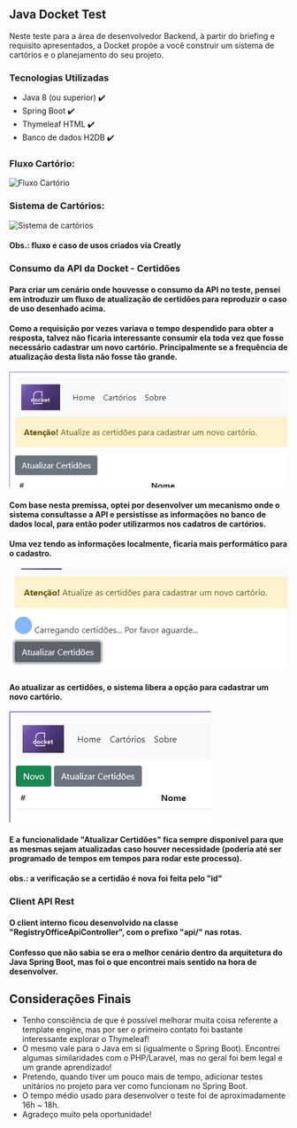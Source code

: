 ## Java Docket Test
Neste teste para a área de desenvolvedor Backend, à partir do briefing e requisito apresentados, a Docket propõe a você construir um sistema de cartórios e o planejamento do seu projeto.

### Tecnologias Utilizadas

- Java 8 (ou superior) ✔️
- Spring Boot ✔️
- Thymeleaf HTML ✔️
- Banco de dados H2DB ✔️

### Fluxo Cartório:
![Fluxo Cartório](https://user-images.githubusercontent.com/52874054/160034730-b8bec29c-5c3d-42f6-b504-331ad090db12.png)

### Sistema de Cartórios:
![Sistema de cartórios](https://user-images.githubusercontent.com/52874054/160034745-65779cb7-79a2-4d97-960c-d33cf0391800.png)

#### Obs.: fluxo e caso de usos criados via Creatly

### Consumo da API da Docket - Certidões
#### Para criar um cenário onde houvesse o consumo da API no teste, pensei em introduzir um fluxo de atualização de certidões para reproduzir o caso de uso desenhado acima. 
#### Como a requisição por vezes variava o tempo despendido para obter a resposta, talvez não ficaria interessante consumir ela toda vez que fosse necessário cadastrar um novo cartório. Principalmente se a frequência de atualização desta lista não fosse tão grande.

![img.png](img.png)
#### Com base nesta premissa, optei por desenvolver um mecanismo onde o sistema consultasse a API e persistisse as informações no banco de dados local, para então poder utilizarmos nos cadatros de cartórios.
#### Uma vez tendo as informações localmente, ficaria mais performático para o cadastro.
![img_2.png](img_2.png)

#### Ao atualizar as certidões, o sistema libera a opção para cadastrar um novo cartório.
![img_3.png](img_3.png)
#### E a funcionalidade "**Atualizar Certidões**" fica sempre disponível para que as mesmas sejam atualizadas caso houver necessidade (poderia até ser programado de tempos em tempos para rodar este processo).
#### obs.: a verificação se a certidão é nova foi feita pelo "id"

### Client API Rest
#### O client interno ficou desenvolvido na classe "RegistryOfficeApiController", com o prefixo "api/" nas rotas. 
#### Confesso que não sabia se era o melhor cenário dentro da arquitetura do Java Spring Boot, mas foi o que encontrei mais sentido na hora de desenvolver.

## Considerações Finais
- Tenho consciência de que é possível melhorar muita coisa referente a template engine, mas por ser o primeiro contato foi bastante interessante explorar o Thymeleaf!
- O mesmo vale para o Java em si (igualmente o Spring Boot). Encontrei algumas similaridades com o PHP/Laravel, mas no geral foi bem legal e um grande aprendizado!
- Pretendo, quando tiver um pouco mais de tempo, adicionar testes unitários no projeto para ver como funcionam no Spring Boot.
- O tempo médio usado para desenvolver o teste foi de aproximadamente 16h ~ 18h.
- Agradeço muito pela oportunidade!